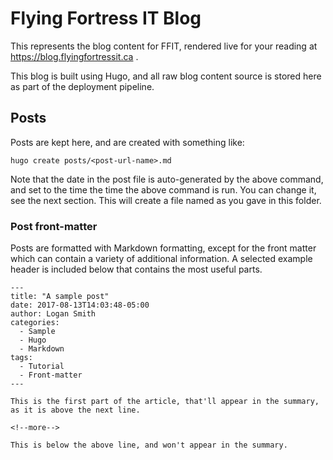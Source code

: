# Flying Fortress IT Blog

This represents the blog content for FFIT, rendered live for your reading at https://blog.flyingfortressit.ca .

This blog is built using Hugo, and all raw blog content source is stored here as part of the deployment pipeline.

## Posts

Posts are kept here, and are created with something like:

```hugo create posts/<post-url-name>.md```

 Note that the date in the post file is auto-generated by the above command, and set to the time the time the above command is run. You can change it, see the next section. This will create a file named as you gave in this folder.

### Post front-matter

Posts are formatted with Markdown formatting, except for the front matter which can contain a variety of additional information. A selected example header is included below that contains the most useful parts.

```
---
title: "A sample post"
date: 2017-08-13T14:03:48-05:00
author: Logan Smith
categories:
  - Sample
  - Hugo
  - Markdown
tags:
  - Tutorial
  - Front-matter
---

This is the first part of the article, that'll appear in the summary, as it is above the next line.

<!--more-->

This is below the above line, and won't appear in the summary.
```

